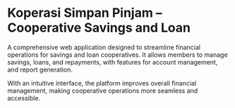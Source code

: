 # Koperasi Simpan Pinjam – Cooperative Savings and Loan

A comprehensive web application designed to streamline financial operations for savings and loan cooperatives. It allows members to manage savings, loans, and repayments, with features for account management, and report generation.

With an intuitive interface, the platform improves overall financial management, making cooperative operations more seamless and accessible.

